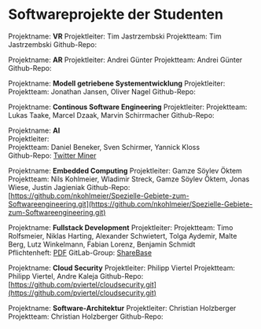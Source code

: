 # Softwareprojekte der Studenten

Projektname: **VR**
Projektleiter: Tim Jastrzembski
Projektteam: Tim Jastrzembski
Github-Repo:

Projektname: **AR**
Projektleiter: Andrei Günter
Projektteam: Andrei Günter
Github-Repo:

Projektname: **Modell getriebene Systementwicklung**
Projektleiter:
Projektteam: Jonathan Jansen, Oliver Nagel
Github-Repo:

Projektname: **Continous Software Engineering**
Projektleiter:
Projektteam: Lukas Taake, Marcel Dzaak, Marvin Schirrmacher
Github-Repo:


Projektname: **AI**  
Projektleiter:  
Projektteam: Daniel Beneker, Sven Schirmer, Yannick Kloss  
Github-Repo: [Twitter Miner](https://github.com/YKloss/Twitter_Miner/blob/master/Pflichtenheft.md)

Projektname: **Embedded Computing**
Projektleiter: Gamze Söylev Öktem
Projektteam: Nils Kohlmeier, Wladimir Streck, Gamze Söylev Öktem, Jonas Wiese, Justin Jagieniak
Github-Repo: [https://github.com/nkohlmeier/Spezielle-Gebiete-zum-Softwareengineering.git](https://github.com/nkohlmeier/Spezielle-Gebiete-zum-Softwareengineering.git)

Projektname: **Fullstack Development**
Projektleiter:
Projektteam: Timo Rolfsmeier, Niklas Harting, Alexander Schwietert, Tolga Aydemir, Malte Berg, Lutz Winkelmann, Fabian Lorenz, Benjamin Schmidt  
Pflichtenheft: [PDF](https://gitlab.com/ShareBase/Pflichtenheft/blob/master/Pflichtenheft_Final.pdf)
GitLab-Group: [ShareBase](https://gitlab.com/ShareBase)

Projektname: **Cloud Security**
Projektleiter: Philipp Viertel
Projektteam: Philipp Viertel, Andre Kaleja
Github-Repo: [https://github.com/pviertel/cloudsecurity.git](https://github.com/pviertel/cloudsecurity.git)

Projektname: **Software-Architektur**
Projektleiter: Christian Holzberger
Projektteam: Christian Holzberger
Github-Repo: